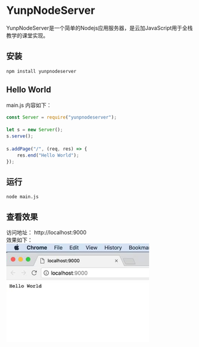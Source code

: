 # YunpNodeServer
YunpNodeServer是一个简单的Nodejs应用服务器，是云加JavaScript用于全栈教学的课堂实现。

## 安装

```shell
npm install yunpnodeserver
```

## Hello World
main.js 内容如下：  

```javascript
const Server = require("yunpnodeserver");

let s = new Server();
s.serve();

s.addPage("/", (req, res) => {
    res.end("Hello World");
});

```

## 运行

```shell
node main.js
```

## 查看效果

访问地址： http://localhost:9000   
效果如下：  
![screenshots/s1.jpg](screenshots/s1.jpg)
